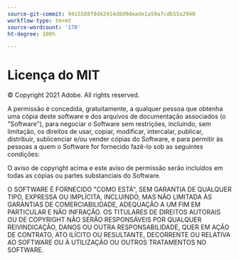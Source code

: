 ```yaml
---
source-git-commit: 9415588f8d42414d8d9deade1a59a7cdb55a2940
workflow-type: tm+mt
source-wordcount: '170'
ht-degree: 100%

---
```

# Licença do MIT

© Copyright 2021 Adobe. All rights reserved.

A permissão é concedida, gratuitamente, a qualquer pessoa que obtenha uma cópia
deste software e dos arquivos de documentação associados (o &quot;Software&quot;), para negociar
o Software sem restrições, incluindo, sem limitação, os direitos de usar, copiar, modificar, 
intercalar, publicar, distribuir, sublicenciar e/ou vender cópias do Software, e para permitir
às pessoas a quem o Software for fornecido fazê-lo sob as seguintes condições:

O aviso de copyright acima e este aviso de permissão serão incluídos em todas
as cópias ou partes substanciais do Software.

O SOFTWARE É FORNECIDO &quot;COMO ESTÁ&quot;, SEM GARANTIA DE QUALQUER TIPO, EXPRESSA OU
IMPLÍCITA, INCLUINDO, MAS NÃO LIMITADA ÀS GARANTIAS DE COMERCIABILIDADE, ADEQUAÇÃO
A UM FIM EM PARTICULAR E NÃO INFRAÇÃO. OS TITULARES DE DIREITOS AUTORAIS
OU DE COPYRIGHT NÃO SERÃO RESPONSÁVEIS POR QUALQUER REIVINDICAÇÃO, DANOS OU OUTRA RESPONSABILIDADE, QUER EM AÇÃO DE CONTRATO, ATO ILÍCITO OU RESULTANTE, DECORRENTE OU RELATIVA AO SOFTWARE OU À UTILIZAÇÃO OU OUTROS TRATAMENTOS NO SOFTWARE.
